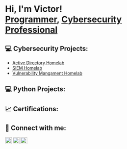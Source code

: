 <h1>Hi, I'm Victor! <br/><a href="https://github.com/joshmadakor1">Programmer</a>, <a href="https://www.linkedin.com/in/victor-ajeh-19191820a//">Cybersecurity Professional</a> 

<h2>💻 Cybersecurity Projects:</h2>

  - [Active Directory Homelab]()
  - [SIEM Homelab](https://github.com/VictorAjeh13/SiemHomelab)
  - [Vulnerability Mangament Homelab](https://github.com/VictorAjeh13/Vulnerability_ManagementLab)
  
 
<h2>💻 Python Projects:</h2>
  
  
<h2>📈 Certifications:</h2>


<h2> 🤳 Connect with me:</h2>

[<img align="left" alt="JoshMadakor | YouTube" width="22px" src="https://cdn.jsdelivr.net/npm/simple-icons@v3/icons/youtube.svg" />][youtube]
[<img align="left" alt="JoshMadakor | Twitter" width="22px" src="https://cdn.jsdelivr.net/npm/simple-icons@v3/icons/twitter.svg" />][twitter]
[<img align="left" alt="JoshMadakor | LinkedIn" width="22px" src="https://cdn.jsdelivr.net/npm/simple-icons@v3/icons/linkedin.svg" />][linkedin]


[twitter]: https://twitter.com/Victor_Ajeh13
[youtube]: https://www.youtube.com/channel/UC2G_UT0JtM0QLjiGaGihO1A
[linkedin]:https://www.linkedin.com/in/victor-ajeh-19191820a/
<!--
**joshmadakor1/joshmadakor1** is a ✨ _special_ ✨ repository because its `README.md` (this file) appears on your GitHub profile.

Here are some ideas to get you started:

- 🔭 I’m currently working on ...
- 🌱 I’m currently learning ...
- 👯 I’m looking to collaborate on ...
- 🤔 I’m looking for help with ...
- 💬 Ask me about ...
- 📫 How to reach me: ...
- 😄 Pronouns: ...
- ⚡ Fun fact: ...
-->
